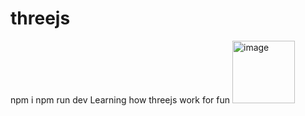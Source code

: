# threejs
npm i 
npm run dev
Learning how threejs work for fun
<img width="100" alt="image" src="https://user-images.githubusercontent.com/93840180/220639176-c5ad6011-b17d-4846-9196-6c8f640e6fd2.png">
